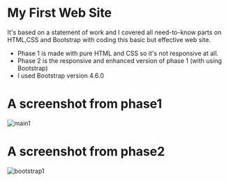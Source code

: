 # My First Web Site 
It's based on a statement of work and I covered all need-to-know parts on HTML,CSS and Bootstrap with coding this basic but effective web site.

* Phase 1 is made with pure HTML and CSS so it's not responsive at all.
* Phase 2 is the responsive and enhanced version of phase 1 (with using Bootstrap)
* I used Bootstrap version 4.6.0

# A screenshot from phase1

![main1](https://user-images.githubusercontent.com/69761460/143401448-227c6647-b00e-4f46-9b60-0f9acbd9e5a8.PNG)

#  A screenshot from phase2

![bootstrap1](https://user-images.githubusercontent.com/69761460/143401518-63687085-cef9-4af9-844f-b951aab7fd99.PNG)
